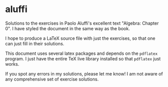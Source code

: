 # aluffi
Solutions to the exercises in Paolo Aluffi's excellent text "Algebra: Chapter
0". I have styled the document in the same way as the book.

I hope to produce a LaTeX source file with just the exercises, so that one can
just fill in their solutions.

This document uses several latex packages and depends on the `pdflatex` program.
I just have the entire TeX live library installed so that `pdflatex` just works.

If you spot any errors in my solutions, please let me know! I am not aware of 
any comprehensive set of exercise solutions.

